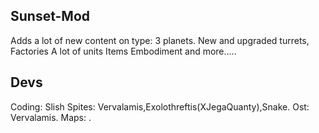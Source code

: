 ## Sunset-Mod
Adds a lot of new content on type:
3 planets.
New and upgraded turrets,
Factories
A lot of units
Items
Embodiment and more.....



## Devs
Coding: Slish
Spites: Vervalamis,Exolothreftis(XJegaQuanty),Snake.
Ost: Vervalamis.
Maps: .
